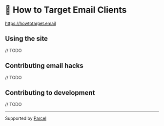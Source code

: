 # 🎯 How to Target Email Clients

https://howtotarget.email

## Using the site

// TODO

## Contributing email hacks

// TODO

## Contributing to development

// TODO

---

Supported by [Parcel](https://useparcel.com)
